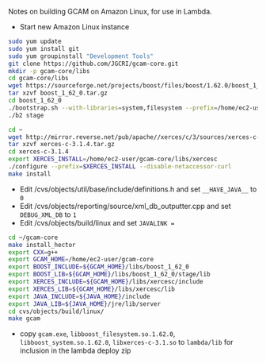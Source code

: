 Notes on building GCAM on Amazon Linux, for use in Lambda.

- Start new Amazon Linux instance

```bash
sudo yum update
sudo yum install git
sudo yum groupinstall "Development Tools"
git clone https://github.com/JGCRI/gcam-core.git
mkdir -p gcam-core/libs
cd gcam-core/libs
wget https://sourceforge.net/projects/boost/files/boost/1.62.0/boost_1_62_0.tar.gz/download -O boost_1_62_0.tar.gz
tar xzvf boost_1_62_0.tar.gz
cd boost_1_62_0
./bootstrap.sh --with-libraries=system,filesystem --prefix=/home/ec2-user/gcam-core/libs/boost_1_62_0/stage/lib
./b2 stage

cd ~
wget http://mirror.reverse.net/pub/apache//xerces/c/3/sources/xerces-c-3.1.4.tar.gz
tar xzvf xerces-c-3.1.4.tar.gz
cd xerces-c-3.1.4
export XERCES_INSTALL=/home/ec2-user/gcam-core/libs/xercesc
./configure --prefix=$XERCES_INSTALL --disable-netaccessor-curl
make install
```

- Edit <GCAM Workspace>/cvs/objects/util/base/include/definitions.h and set `__HAVE_JAVA__` to `0`
- Edit <GCAM Workspace>/cvs/objects/reporting/source/xml_db_outputter.cpp and set `DEBUG_XML_DB` to `1`
- Edit <GCAM Workspace>/cvs/objects/build/linux and set `JAVALINK = `

```bash
cd ~/gcam-core
make install_hector
export CXX=g++
export GCAM_HOME=/home/ec2-user/gcam-core
export BOOST_INCLUDE=${GCAM_HOME}/libs/boost_1_62_0
export BOOST_LIB=${GCAM_HOME}/libs/boost_1_62_0/stage/lib
export XERCES_INCLUDE=${GCAM_HOME}/libs/xercesc/include
export XERCES_LIB=${GCAM_HOME}/libs/xercesc/lib
export JAVA_INCLUDE=${JAVA_HOME}/include
export JAVA_LIB=${JAVA_HOME}/jre/lib/server
cd cvs/objects/build/linux/
make gcam
```

- copy `gcam.exe`, `libboost_filesystem.so.1.62.0`, `libboost_system.so.1.62.0`, `libxerces-c-3.1.so` to `lambda/lib` for inclusion in the lambda deploy zip
